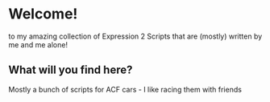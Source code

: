 # Welcome!
to my amazing collection of Expression 2 Scripts that are (mostly) written by me and me alone!

## What will you find here?
Mostly a bunch of scripts for ACF cars - I like racing them with friends
